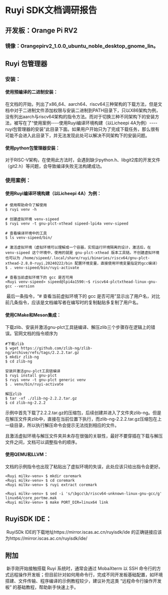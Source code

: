 # Ruyi SDK文档调研报告

## 开发板：Orange Pi RV2

### 镜像：Orangepirv2_1.0.0_ubuntu_noble_desktop_gnome_lin。

## Ruyi 包管理器

### 安装：

#### 	使用预编译的二进制安装：

​		在文档的开始，列出了x86_64、aarch64、riscv64三种架构的下载方法，但是文档中对于二进制文件添加权限与安装二进制到PATH目录下，只以X86架构为例，没有列出aarch与riscv64架构的指令方法。而对于切换三种不同架构下的安装方法，被写在了“使用案例----使用Ruyi编译环境构建（以Licheepi 4A为例）----ruyi包管理器的安装”此目录下面。如果用户开始只为了完成下载任务，那么很有可能不会进入此目录下，并无法发现此处可以解决不同架构下的安装问题。

#### 	使用python包管理器安装：

​		对于RISC-V架构，在使用此方法时，会遇到缺少python.h、libgit2库的开发文件（git2.h）等问题，会导致编译失败无法构建成功。

### 使用案例：

#### 使用Ruyi编译环境构建（以Licheepi 4A）为例：

```
# 使用帮助命令了解使用
$ ruyi venv -h

# 创建虚拟环境 venv-sipeed
$ ruyi venv -t gnu-plct-xthead sipeed-lpi4a venv-sipeed 

# 查看编译环境中的工具
$ ls venv-sipeed/bin/ 

# 激活虚拟环境（虚拟环境可以理解成一个容器，实现运行环境隔离的设计，激活后，在 venv-sipeed 这个环境中，使用的就是 gnu-plct-xthead 版本工具链。不创建虚拟环境也可以为 /home/sipeed/.local/share/ruyi/binaries/riscv64/gnu-plct-xthead-2.8.0-ruyi.20240222/bin 配置环境变量，直接使用环境变量指定的gcc编译）
$ . venv-sipeed/bin/ruyi-activate 

# 查看当前虚拟环境下的 gcc 是否可用
«Ruyi venv-sipeed» sipeed@lpi4a1590:~$ riscv64-plctxthead-linux-gnu-gcc --version 
```

​	最后一条指令，“# 查看当前虚拟环境下的 gcc 是否可用”显示出了用户名，对比前几条指令，应该是文档编写者在编写时的复制黏贴多复制了用户名。

#### 使用CMake和Meson集成：

​	下载zlib、安装并激活gnu-plct工具链编译、解压zlib三个步骤存在逻辑上的错误。官网文档的指令顺序为

```
#下载zlib
$ wget https://github.com/zlib-ng/zlib-ng/archive/refs/tags/2.2.2.tar.gz
$ mkdir zlib-ng
$ cd zlib-ng

安装并激活gnu-plct工具链编译
$ ruyi install gnu-plct
$ ruyi venv -t gnu-plct generic venv
$ . venv/bin/ruyi-activate

解压zlib
$ tar -xf ./zlib-ng-2.2.2.tar.gz
$ cd zlib-ng-2.2.2
```

​	示例中首先下载了2.2.2.tar.gz的压缩包，后续创建并进入了文件夹zlib-ng。但是在解压文件夹zlib中，直接在当前位置下执行，而zlib-ng-2.2.2.tar.gz压缩包在上一级目录，所以执行解压命令会提示无法找到相应的文件。

​	且激活虚拟环境与解压文件夹并未存在很强的关联性，最好不要穿插在下载与解压文件之间，文档可以调整指令的顺序。

#### 使用QEMU和LLVM：

​	文档的示例指令也出现了粘贴出了虚拟环境的失误，此处应该只给出指令会更好。

```
«Ruyi milkv-venv» $ mkdir coremark
«Ruyi milkv-venv» $ cd coremark
«Ruyi milkv-venv» $ ruyi extract coremark

«Ruyi milkv-venv» $ sed -i 's/\bgcc\b/riscv64-unknown-linux-gnu-gcc/g' linux64/core_portme.mak
«Ruyi milkv-venv» $ make PORT_DIR=linux64 link
```



## RuyiSDK IDE：

​	RuyiSDk IDE的下载地址https://mirror.iscas.ac.cn/ruyisdk/ide 的正确链接应该为https://mirror.iscas.ac.cn/ruyisdk/ide/

## 附加

​	新手刚开始接触搭载 Ruyi 系统时，通常会通过 MobaXterm 以 SSH 命令行的方式远程操作开发板；但目前针对如何用命令行，完成不同开发板基础配置，如环境搭建、文件传输、程序编译的示例教程较少，建议补充这类 “远程命令行操作开发板” 的基础教程，帮助新手快速上手。





